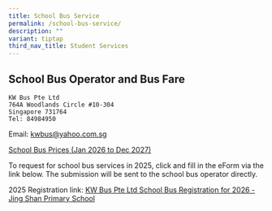 ```yaml
---
title: School Bus Service
permalink: /school-bus-service/
description: ""
variant: tiptap
third_nav_title: Student Services
---
```

<h2>School Bus Operator and Bus Fare</h2><pre><code>KW Bus Pte Ltd
764A Woodlands Circle #10-304
Singapore 731764
Tel: 84984950</code></pre>
<p>Email: <a href="mailto:kwbus@yahoo.com.sg" rel="noopener noreferrer nofollow" target="_blank">kwbus@yahoo.com.sg</a>
</p>
<p><a href="/files/School Bus Fare 2026/School_Bus_Prices__Jan_2026_to_Dec_2027_.pdf" rel="noopener nofollow" target="_blank">School Bus Prices (Jan 2026 to Dec 2027)</a>
</p>
<p>To request for school bus services in 2025, click and fill in the eForm
via the link below. The submission will be sent to the school bus operator
directly.</p>
<p></p>
<p>2025 Registration link: <a href="https://forms.gle/1PxrP5g5MS49hfr2A" rel="noopener nofollow" target="_blank">KW Bus Pte Ltd School Bus Registration for 2026 - Jing Shan Primary School</a>
</p>